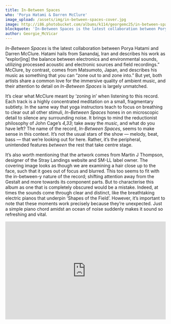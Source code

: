 ```yaml
---
title: In-Between Spaces
who: 'Porya Hatami & Darren McClure'
image_upload: /assets/img/in-between-spaces-cover.jpg
image: http://i86.photobucket.com/albums/k114/georgemc25/in-between-spaces-cover_zpsvhx1kv0i.jpg
blockquote: 'In-Between Spaces is the latest collaboration between Porya Hatami and Darren McClure. Hatami hails from Sanandaj, Iran and describes his work as “explor[ing] the balance between electronics and environmental sounds, utilizing processed acoustic and electronic sources and field recording.” McClure, by contrast, is based in Matsumoto, Japan, and describes his music as something that you can “zone out to and zone into.”'
author: Georgie_McVicar
---
```

_In-Between Spaces_ is the latest collaboration between Porya Hatami and Darren McClure. Hatami hails from Sanandaj, Iran and describes his work as “explor[ing] the balance between electronics and environmental sounds, utilizing processed acoustic and electronic sources and field recordings.” McClure, by contrast, comes from Matsumoto, Japan, and describes his music as something that you can “zone out to and zone into.” But yet, both artists share a common love for the immersive quality of ambient music, and their attention to detail on _In-Between Spaces_ is largely unmatched. 

It’s clear what McClure meant by ‘zoning in’ when listening to this record. Each track is a highly concentrated meditation on a small, fragmentary subtlety. In the same way that yoga instructors teach to focus on breathing to clear out all other stimuli, _In-Between Spaces_ hones in on microscopic detail to silence any surrounding noise. It brings to mind the reductionist philosophy of John Cage’s _4,33_; take away the _music_, and what do you have left? The name of the record, _In-Between Spaces_, seems to make sense in this context. It’s not the usual stars of the show — melody, beat, bass — that we’re looking out for here. Rather, it’s the peripheral, unintended features _between_ the rest that take centre stage. 

It’s also worth mentioning that the artwork comes from Martin J Thompson, designer of the Stray Landings website and SM-LL label owner. The covering image looks as though we are examining a hair close up to the face, such that it goes out of focus and blurred. This too seems to fit with the in-between-y nature of the record; shifting attention away from the Gestalt and more towards its component parts. But to characterise this album as one that is completely obscured would be a mistake. Indeed, at times the sounds come through clear and distinct, like the breathtaking electric pianos that underpin ‘Shapes of the Field’. However, it’s important to note that these moments work precisely because they’re unexpected. Just a simple piano chord amidst an ocean of noise suddenly makes it sound so refreshing and vital. 

<iframe style="border: 0; width: 100%; height: 307px;" src="http://bandcamp.com/EmbeddedPlayer/album=233432836/size=large/bgcol=ffffff/linkcol=333333/artwork=none/transparent=true/" seamless><a href="http://darrenmcclure.bandcamp.com/album/in-between-spaces">In-between Spaces by Porya Hatami & Darren McClure</a></iframe>